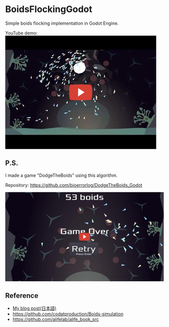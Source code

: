 # BoidsFlockingGodot
Simple boids flocking implementation in Godot Engine.

YouTube demo:  
[![game demo movie](./screenshot/youtube_thumbnail.png)](https://youtu.be/IMv7iNt1baE)

## P.S.
I made a game "DodgeTheBoids" using this algorithm.

Repository: https://github.com/bioerrorlog/DodgeTheBoids_Godot

[![demo](https://github.com/bioerrorlog/DodgeTheBoids_Godot/blob/master/screenshots/youtube_cover.png)](https://youtu.be/hWMEfzxuFGc)



## Reference
- [My blog post(日本語)](https://www.bioerrorlog.work/entry/boids-flocking-godot)
- https://github.com/codatproduction/Boids-simulation  
- https://github.com/alifelab/alife_book_src
